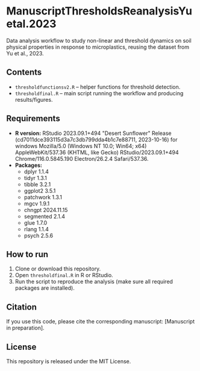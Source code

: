 # ManuscriptThresholdsReanalysisYuetal.2023
Data analysis workflow to study non-linear and threshold dynamics on soil physical properties in response to microplastics, reusing the dataset from Yu et al., 2023. 

## Contents
- `thresholdfunctionsv2.R` – helper functions for threshold detection.
- `thresholdfinal.R` – main script running the workflow and producing results/figures.

## Requirements
- **R version:** RStudio 2023.09.1+494 "Desert Sunflower" Release (cd7011dce393115d3a7c3db799dda4b1c7e88711, 2023-10-16) for windows Mozilla/5.0 (Windows NT 10.0; Win64; x64) AppleWebKit/537.36 (KHTML, like Gecko) RStudio/2023.09.1+494 Chrome/116.0.5845.190 Electron/26.2.4 Safari/537.36.
- **Packages:**
  - dplyr 1.1.4
  - tidyr 1.3.1
  - tibble 3.2.1
  - ggplot2 3.5.1
  - patchwork 1.3.1
  - mgcv 1.9.1
  - chngpt 2024.11.15
  - segmented 2.1.4
  - glue 1.7.0
  - rlang 1.1.4
  - psych 2.5.6

## How to run
1. Clone or download this repository.
2. Open `thresholdfinal.R` in R or RStudio.
3. Run the script to reproduce the analysis (make sure all required packages are installed).

## Citation
If you use this code, please cite the corresponding manuscript: [Manuscript in preparation].

## License
This repository is released under the MIT License.
